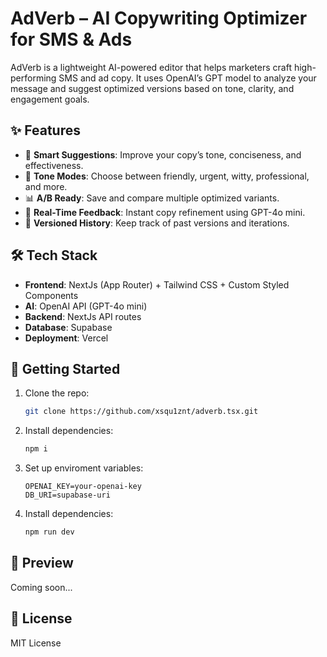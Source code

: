 # AdVerb – AI Copywriting Optimizer for SMS & Ads

AdVerb is a lightweight AI-powered editor that helps marketers craft high-performing SMS and ad copy. It uses OpenAI’s GPT model to analyze your message and suggest optimized versions based on tone, clarity, and engagement goals.

## ✨ Features

- 🧠 **Smart Suggestions**: Improve your copy’s tone, conciseness, and effectiveness.
- 🎯 **Tone Modes**: Choose between friendly, urgent, witty, professional, and more.
- 📊 **A/B Ready**: Save and compare multiple optimized variants.
- 💬 **Real-Time Feedback**: Instant copy refinement using GPT-4o mini.
- 📁 **Versioned History**: Keep track of past versions and iterations.

## 🛠 Tech Stack

- **Frontend**: NextJs (App Router) + Tailwind CSS + Custom Styled Components
- **AI**: OpenAI API (GPT-4o mini)
- **Backend**: NextJs API routes
- **Database**: Supabase
- **Deployment**: Vercel

## 🚀 Getting Started

1. Clone the repo:
    ```bash
    git clone https://github.com/xsqu1znt/adverb.tsx.git
    ```
2. Install dependencies:
    ```bash
    npm i
    ```
3. Set up enviroment variables:
    ```env
    OPENAI_KEY=your-openai-key
    DB_URI=supabase-uri
    ```
4. Install dependencies:
    ```bash
    npm run dev
    ```

## 📸 Preview

Coming soon...

## 📄 License

MIT License
